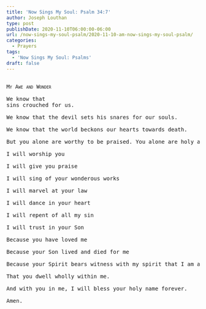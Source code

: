 ```yaml
---
title: 'Now Sings My Soul: Psalm 34:7'
author: Joseph Louthan
type: post
publishDate: 2020-11-10T06:00:00-06:00
url: /now-sings-my-soul-psalm/2020-11-10-am-now-sings-my-soul-psalm/
categories:
  - Prayers
tags:
  - 'Now Sings My Soul: Psalms'
draft: false
---
```


<pre>
<div style="font-variant: small-caps;">
My Awe and Wonder
</div>
We know that 
sins crouched for us.  

We know that the devil sets his snares for our souls. 

We know that the world beckons our hearts towards death. 

But you alone are worthy to be praised. You alone are holy and holy and holy. You alone are righteous for there is none like you.  

I will worship you

I will give you praise 

I will sing of your wonderous works

I will marvel at your law

I will dance in your heart

I will repent of all my sin

I will trust in your Son

Because you have loved me

Because your Son lived and died for me

Because your Spirit bears witness with my spirit that I am a son of God. 

That you dwell wholly within me. 

And with you in me, I will bless your holy name forever. 

Amen. 
</pre>
